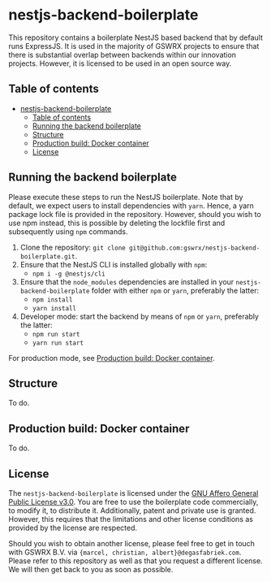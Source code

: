# nestjs-backend-boilerplate
This repository contains a boilerplate NestJS based backend that by default runs ExpressJS. It is used in the majority of GSWRX projects to ensure that there is substantial overlap between backends within our innovation projects. However, it is licensed to be used in an open source way.

## Table of contents
- [nestjs-backend-boilerplate](#nestjs-backend-boilerplate)
  * [Table of contents](#table-of-contents)
  * [Running the backend boilerplate](#running-the-backend-boilerplate)
  * [Structure](#structure)
  * [Production build: Docker container](#production-build--docker-container)
  * [License](#license)

## Running the backend boilerplate
Please execute these steps to run the NestJS boilerplate. Note that by default, we expect users to install dependencies with `yarn`. Hence, a yarn package lock file is provided in the repository. However, should you wish to use npm instead, this is possible by deleting the lockfile first and subsequently using `npm` commands.

1. Clone the repository: `git clone git@github.com:gswrx/nestjs-backend-boilerplate.git`.
2. Ensure that the NestJS CLI is installed globally with `npm`:
    - `npm i -g @nestjs/cli`
3. Ensure that the `node_modules` dependencies are installed in your `nestjs-backend-boilerplate` folder with either `npm` or `yarn`, preferably the latter:
    - `npm install`
    - `yarn install`
4. Developer mode: start the backend by means of `npm` or `yarn`, preferably the latter:
  	- `npm run start`
    - `yarn run start`

For production mode, see [Production build: Docker container](#production-build--docker-container).

## Structure

To do.

## Production build: Docker container

To do.

## License
The `nestjs-backend-boilerplate` is licensed under the [GNU Affero General Public License v3.0](./LICENSE). You are free to use the boilerplate code commercially, to modify it, to distribute it. Additionally, patent and private use is granted. However, this requires that the limitations and other license conditions as provided by the license are respected.

Should you wish to obtain another license, please feel free to get in touch with GSWRX B.V. via `{marcel, christian, albert}@degasfabriek.com`. Please refer to this repository as well as that you request a different license. We will then get back to you as soon as possible.